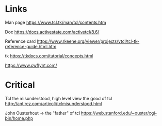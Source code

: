 # Links

Man page <https://www.tcl.tk/man/tcl/contents.htm>

Doc <https://docs.activestate.com/activetcl/8.6/>

Reference card
<https://www.rkeene.org/viewer/projects/vtcl/tcl-tk-reference-guide.html.htm>

tk <https://tkdocs.com/tutorial/concepts.html>

<https://www.cwflynt.com/>

# Critical

Tcl the misunderstood, high level view the good of tcl
<http://antirez.com/articoli/tclmisunderstood.html>

John Ousterhout -\> the "father" of tcl
<https://web.stanford.edu/~ouster/cgi-bin/home.php>
